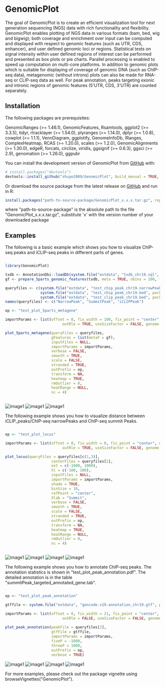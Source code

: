 
# GenomicPlot

<!-- badges: start -->
<!-- badges: end -->

The goal of GenomicPlot is to create an efficient visualization tool for next generation sequencing (NGS) data with rich functionality and flexibility. GenomicPlot enables plotting of NGS data in various formats (bam, bed, wig and bigwig); both coverage and enrichment over input can be computed and displayed with respect to genomic features (such as UTR, CDS, enhancer), and user defined genomic loci or regions. Statistical tests on signal intensity within user defined regions of interest can be performed and presented as box plots or pie charts. Parallel processing is enabled to speed up computation on multi-core platforms. In addition to genomic plots which is suitable for displaying of coverage of genomic DNA (such as ChIP-seq data), metagenomic (without introns) plots can also be made for RNA-seq or CLIP-seq data as well. For peak annotation, peaks targeting exonic and intronic regions of genomic features (5'UTR, CDS, 3'UTR) are counted separately.

## Installation

The following packages are prerequisites: 

GenomicRanges (>= 1.46.1), GenomicFeatures, Rsamtools, ggplot2 (>= 3.3.5), tidyr, rtracklayer (>= 1.54.0), plyranges (>= 1.14.0), dplyr (>= 1.0.8), cowplot (>= 1.1.1), VennDiagram, ggplotify, GenomeInfoDb, IRanges, ComplexHeatmap, RCAS (>= 1.20.0), scales (>= 1.2.0), GenomicAlignments (>= 1.30.0), edgeR, forcats, circlize, viridis, ggsignif (>= 0.6.3), ggsci (>= 2.9), genomation (>= 1.26.0), ggpubr

You can install the development version of GenomicPlot from [GitHub](https://github.com/shuye2009/GenomicPlot) with:

``` r
# install.packages("devtools")
devtools::install_github("shuye2009/GenomicPlot", build_manual = TRUE, build_vignettes = TRUE)
```
Or download the source package from the latest release on [GitHub](https://github.com/shuye2009/GenomicPlot) and run in R:

``` r
install.packages("path-to-source-package/GenomicPlot_x.x.x.tar.gz", repos = NULL)
```
where "path-to-source-package" is the absolute path to the file "GenomicPlot_x.x.x.tar.gz", substitute 'x' with the version number of your downloaded package
## Examples

The following is a basic example which shows you how to visualize ChIP-seq peaks and iCLIP-seq peaks in different parts of genes.

``` r

library(GenomicPlot)

txdb <- AnnotationDbi::loadDb(system.file("extdata", "txdb_chr19.sql", package = "GenomicPlot"))
gf <- prepare_5parts_genomic_features(txdb, meta = TRUE, nbins = 100, fiveP = -2000, threeP = 1000, longest = TRUE)

queryfiles <- c(system.file("extdata", "test_chip_peak_chr19.narrowPeak", package = "GenomicPlot"),
                system.file("extdata", "test_chip_peak_chr19.bed", package = "GenomicPlot"),
                system.file("extdata", "test_clip_peak_chr19.bed", package = "GenomicPlot"))
names(queryfiles) <- c("NarrowPeak", "SummitPeak", "iCLIPPeak")

op <- "test_plot_5parts_metagene"

importParams <- list(offset = 0, fix_width = 100, fix_point = "center", norm = FALSE, useScore = FALSE,
                          outRle = TRUE, useSizeFactor = FALSE, genome = "hg19")

plot_5parts_metagene(queryFiles = queryfiles, 
                     gFeatures = list(metaF = gf), 
                     inputFiles = NULL, 
                     importParams = importParams,
                     verbose = FALSE, 
                     smooth = TRUE, 
                     scale = FALSE, 
                     stranded = TRUE, 
                     outPrefix = op, 
                     transform = NA, 
                     heatmap = TRUE,
                     rmOutlier = 0, 
                     heatRange = NULL,
                     nc = 4)
                     
```
![image1](./inst/tests/test_output/test_plot_5parts_metagene1_1.png)
![image1](./inst/tests/test_output/test_plot_5parts_metagene1_2.png)
![image1](./inst/tests/test_output/test_plot_5parts_metagene1_3.png)

The following example shows you how to visualize distance between iCLIP_peaks/ChIP-seq narrowPeaks and ChIP-seq summit Peaks.

``` r

op <- "test_plot_locus"

importParams <- list(offset = 0, fix_width = 0, fix_point = "center", norm = FALSE, useScore = FALSE,
                          outRle = TRUE, useSizeFactor = FALSE, genome = "hg19")

plot_locus(queryFiles = queryfiles[c(1,3)], 
                     centerFiles = queryfiles[2], 
                     ext = c(-1000, 1000), 
                     hl = c(-100, 100), 
                     inputFiles = NULL,                              
                     importParams = importParams, 
                     shade = TRUE, 
                     binSize = 10, 
                     refPoint = "center", 
                     Xlab = "Summit",
                     verbose = FALSE, 
                     smooth = TRUE, 
                     scale = FALSE, 
                     stranded = TRUE, 
                     outPrefix = op, 
                     transform = NA, 
                     heatmap = TRUE,
                     heatRange = NULL,
                     rmOutlier = 0, 
                     nc = 4)
                     
```
![image1](./inst/tests/test_output/test_plot_locus1_1.png)
![image1](./inst/tests/test_output/test_plot_locus1_2.png)
![image1](./inst/tests/test_output/test_plot_locus1_3.png)
![image1](./inst/tests/test_output/test_plot_locus1_4.png)

The following example shows you how to annotate ChIP-seq peaks. The annotation statistics is shown in "test_plot_peak_annotation.pdf". The detailed annotation is in the table "summitPeak_targeted_annotated_gene.tab".

``` r

op <- "test_plot_peak_annotation"

gtffile <- system.file("extdata", "gencode.v19.annotation_chr19.gtf", package = "GenomicPlot")

importParams <- list(offset = 0, fix_width = 21, fix_point = "center", norm = FALSE, useScore = FALSE,
                          outRle = FALSE, useSizeFactor = FALSE, genome = "hg19")
                          
plot_peak_annotation(peakFile = queryfiles[2], 
                     gtfFile = gtffile, 
                     importParams = importParams, 
                     fiveP = -1000, 
                     threeP = 1000, 
                     outPrefix = op, 
                     verbose = TRUE)

```
![image1](./inst/tests/test_output/test_plot_peak_annotation1_1.png)
![image1](./inst/tests/test_output/test_plot_peak_annotation1_2.png)
![image1](./inst/tests/test_output/test_plot_peak_annotation1_3.png)
![image1](./inst/tests/test_output/test_plot_peak_annotation1_4.png)

For more examples, please check out the package vignette using browseVignettes("GenomicPlot").

